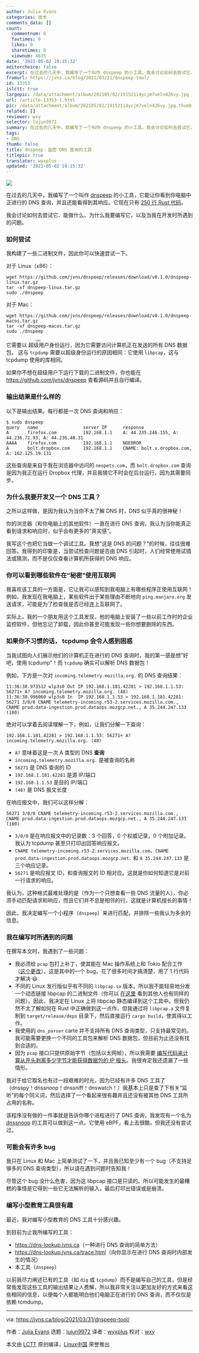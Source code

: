 ```yaml
---
author: Julia Evans
categories: 技术
comments_data: []
count:
  commentnum: 0
  favtimes: 0
  likes: 0
  sharetimes: 0
  viewnum: 4635
date: '2021-05-02 19:15:32'
editorchoice: false
excerpt: 在过去的几天中，我编写了一个叫作 dnspeep 的小工具。我会讨论如何去尝试它、能做什么、为什么我要编写它，以及当我在开发时所遇到的问题。
fromurl: https://jvns.ca/blog/2021/03/31/dnspeep-tool/
id: 13353
islctt: true
largepic: /data/attachment/album/202105/02/191521i4ycjm7veln426vy.jpg
url: /article-13353-1.html
pic: /data/attachment/album/202105/02/191521i4ycjm7veln426vy.jpg.thumb.jpg
related: []
reviewer: wxy
selector: lujun9972
summary: 在过去的几天中，我编写了一个叫作 dnspeep 的小工具。我会讨论如何去尝试它、能做什么、为什么我要编写它，以及当我在开发时所遇到的问题。
tags:
- DNS
thumb: false
title: dnspeep：监控 DNS 查询的工具
titlepic: true
translator: wyxplus
updated: '2021-05-02 19:15:32'
---
```


![](/data/attachment/album/202105/02/191521i4ycjm7veln426vy.jpg)


在过去的几天中，我编写了一个叫作 [dnspeep](https://github.com/jvns/dnspeep) 的小工具，它能让你看到你电脑中正进行的 DNS 查询，并且还能看得到其响应。它现在只有 [250 行 Rust 代码](https://github.com/jvns/dnspeep/blob/f5780dc822df5151f83703f05c767dad830bd3b2/src/main.rs)。


我会讨论如何去尝试它、能做什么、为什么我要编写它，以及当我在开发时所遇到的问题。


### 如何尝试


我构建了一些二进制文件，因此你可以快速尝试一下。


对于 Linux（x86）：



```
wget https://github.com/jvns/dnspeep/releases/download/v0.1.0/dnspeep-linux.tar.gz
tar -xf dnspeep-linux.tar.gz
sudo ./dnspeep

```

对于 Mac：



```
wget https://github.com/jvns/dnspeep/releases/download/v0.1.0/dnspeep-macos.tar.gz
tar -xf dnspeep-macos.tar.gz
sudo ./dnspeep

```

它需要以<ruby> 超级用户 <rt>  root </rt></ruby>身份运行，因为它需要访问计算机正在发送的所有 DNS 数据包。 这与 `tcpdump` 需要以超级身份运行的原因相同：它使用 `libpcap`，这与 tcpdump 使用的库相同。


如果你不想在超级用户下运行下载的二进制文件，你也能在 <https://github.com/jvns/dnspeep> 查看源码并且自行编译。


### 输出结果是什么样的


以下是输出结果。每行都是一次 DNS 查询和响应：



```
$ sudo dnspeep
query   name                 server IP      response
A       firefox.com          192.168.1.1    A: 44.235.246.155, A: 44.236.72.93, A: 44.236.48.31
AAAA    firefox.com          192.168.1.1    NOERROR
A       bolt.dropbox.com     192.168.1.1    CNAME: bolt.v.dropbox.com, A: 162.125.19.131

```

这些查询是来自于我在浏览器中访问的 `neopets.com`，而 `bolt.dropbox.com` 查询是因为我正在运行 Dropbox 代理，并且我猜它不时会在后台运行，因为其需要同步。


### 为什么我要开发又一个 DNS 工具？


之所以这样做，是因为我认为当你不太了解 DNS 时，DNS 似乎真的很神秘！


你的浏览器（和你电脑上的其他软件）一直在进行 DNS 查询，我认为当你能真正看到请求和响应时，似乎会有更多的“真实感”。


我写这个也把它当做一个调试工具。我想“这是 DNS 的问题？”的时候，往往很难回答。我得到的印象是，当尝试检查问题是否由 DNS 引起时，人们经常使用试错法或猜测，而不是仅仅查看计算机所获得的 DNS 响应。


### 你可以看到哪些软件在“秘密”使用互联网


我喜欢该工具的一方面是，它让我可以感知到我电脑上有哪些程序正使用互联网！例如，我发现在我电脑上，某些软件出于某些理由不断地向 `ping.manjaro.org` 发送请求，可能是为了检查我是否已经连上互联网了。


实际上，我的一个朋友用这个工具发现，他的电脑上安装了一些以前工作时的企业监控软件，但他忘记了卸载，因此你甚至可能发现一些你想要删除的东西。


### 如果你不习惯的话， tcpdump 会令人感到困惑


当我试图向人们展示他们的计算机正在进行的 DNS 查询时，我的第一感是想“好吧，使用 tcpdump”！而 `tcpdump` 确实可以解析 DNS 数据包！


例如，下方是一次对 `incoming.telemetry.mozilla.org.` 的 DNS 查询结果：



```
11:36:38.973512 wlp3s0 Out IP 192.168.1.181.42281 > 192.168.1.1.53: 56271+ A? incoming.telemetry.mozilla.org. (48)
11:36:38.996060 wlp3s0 In  IP 192.168.1.1.53 > 192.168.1.181.42281: 56271 3/0/0 CNAME telemetry-incoming.r53-2.services.mozilla.com., CNAME prod.data-ingestion.prod.dataops.mozgcp.net., A 35.244.247.133 (180)

```

绝对可以学着去阅读理解一下，例如，让我们分解一下查询：


`192.168.1.181.42281 > 192.168.1.1.53: 56271+ A? incoming.telemetry.mozilla.org. (48)`


* `A?` 意味着这是一次 A 类型的 DNS **查询**
* `incoming.telemetry.mozilla.org.` 是被查询的名称
* `56271` 是 DNS 查询的 ID
* `192.168.1.181.42281` 是源 IP/端口
* `192.168.1.1.53` 是目的 IP/端口
* `(48)` 是 DNS 报文长度


在响应报文中，我们可以这样分解：


`56271 3/0/0 CNAME telemetry-incoming.r53-2.services.mozilla.com., CNAME prod.data-ingestion.prod.dataops.mozgcp.net., A 35.244.247.133 (180)`


* `3/0/0` 是在响应报文中的记录数：3 个回答，0 个权威记录，0 个附加记录。我认为 tcpdump 甚至只打印出回答响应报文。
* `CNAME telemetry-incoming.r53-2.services.mozilla.com`、`CNAME prod.data-ingestion.prod.dataops.mozgcp.net.` 和 `A 35.244.247.133` 是三个响应记录。
* `56271` 是响应报文 ID，和查询报文的 ID 相对应。这就是你如何知道它是对前一行请求的响应。


我认为，这种格式最难处理的是（作为一个只想查看一些 DNS 流量的人），你必须手动匹配请求和响应，而且它们并不总是相邻的行。这就是计算机擅长的事情！


因此，我决定编写一个小程序（`dnspeep`）来进行匹配，并排除一些我认为多余的信息。


### 我在编写时所遇到的问题


在撰写本文时，我遇到了一些问题：


* 我必须给 `pcap` 包打上补丁，使其能在 Mac 操作系统上和 Tokio 配合工作（[这个更改](https://github.com/ebfull/pcap/pull/168)）。这是其中的一个 bug，花了很多时间才搞清楚，用了 1 行代码才解决 :smiley:
* 不同的 Linux 发行版似乎有不同的 `libpcap.so` 版本。所以我不能轻易地分发一个动态链接 libpcap 的二进制文件（你可以 [在这里](https://github.com/google/gopacket/issues/734) 看到其他人也有同样的问题）。因此，我决定在 Linux 上将 libpcap 静态编译到这个工具中。但我仍然不太了解如何在 Rust 中正确做到这一点作，但我通过将 `libpcap.a` 文件复制到 `target/release/deps` 目录下，然后直接运行 `cargo build`，使其得以工作。
* 我使用的 `dns_parser` carte 并不支持所有 DNS 查询类型，只支持最常见的。我可能需要更换一个不同的工具包来解析 DNS 数据包，但目前为止还没有找到合适的。
* 因为 `pcap` 接口只提供原始字节（包括以太网帧），所以我需要 [编写代码来计算从开头剥离多少字节才能获得数据包的 IP 报头](https://github.com/jvns/dnspeep/blob/f5780dc822df5151f83703f05c767dad830bd3b2/src/main.rs#L136)。我很肯定我还遗漏了一些情形。


我对于给它取名也有过一段艰难的时光，因为已经有许多 DNS 工具了（dnsspy！dnssnoop！dnssniff！dnswatch！）我基本上只是查了下有关“监听”的每个同义词，然后选择了一个看起来很有趣并且还没有被其他 DNS 工具所占用的名称。


该程序没有做的一件事就是告诉你哪个进程进行了 DNS 查询，我发现有一个名为 [dnssnoop](https://github.com/lilydjwg/dnssnoop) 的工具可以做到这一点。它使用 eBPF，看上去很酷，但我还没有尝试过。


### 可能会有许多 bug


我只在 Linux 和 Mac 上简单测试了一下，并且我已知至少有一个 bug（不支持足够多的 DNS 查询类型），所以请在遇到问题时告知我！


尽管这个 bug 没什么危害，因为这 libpcap 接口是只读的。所以可能发生的最糟糕的事情是它得到一些它无法解析的输入，最后打印出错误或是崩溃。


### 编写小型教育工具很有趣


最近，我对编写小型教育的 DNS 工具十分感兴趣。


到目前为止我所编写的工具：


* <https://dns-lookup.jvns.ca>（一种进行 DNS 查询的简单方法）
* <https://dns-lookup.jvns.ca/trace.html>（向你显示在进行 DNS 查询时内部发生的情况）
* 本工具（`dnspeep`）


以前我尽力阐述已有的工具（如 `dig` 或 `tcpdump`）而不是编写自己的工具，但是经常我发现这些工具的输出结果让人费解，所以我非常关注以更加友好的方式来看这些相同的信息，以便每个人都能明白他们电脑正在进行的 DNS 查询，而不仅仅是依赖 tcmdump。




---


via: <https://jvns.ca/blog/2021/03/31/dnspeep-tool/>


作者：[Julia Evans](https://jvns.ca/) 选题：[lujun9972](https://github.com/lujun9972) 译者：[wyxplus](https://github.com/wyxplus) 校对：[wxy](https://github.com/wxy)


本文由 [LCTT](https://github.com/LCTT/TranslateProject) 原创编译，[Linux中国](https://linux.cn/) 荣誉推出
